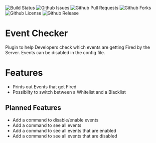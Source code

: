 ![Build Status](https://github.com/thelooter/EventChecker/actions/workflows/gradle.yml/badge.svg)
![Github Issues](https://img.shields.io/github/issues/thelooter/EventChecker)
![Github Pull Requests](https://img.shields.io/github/issues-pr/thelooter/EventChecker)
![Github Forks](https://img.shields.io/github/forks/thelooter/EventChecker)
![Github License](https://img.shields.io/github/license/thelooter/EventChecker)
![Github Release](https://img.shields.io/github/v/release/thelooter/EventChecker)

# Event Checker

Plugin to help Developers check which events are getting Fired by the Server.
Events can be disabled in the config file.

# Features
- Prints out Events that get Fired
- Possibilty to switch between a Whitelist and a Blacklist


## Planned Features

- Add a command to disable/enable events
- Add a command to see all events
- Add a command to see all events that are enabled
- Add a command to see all events that are disabled
